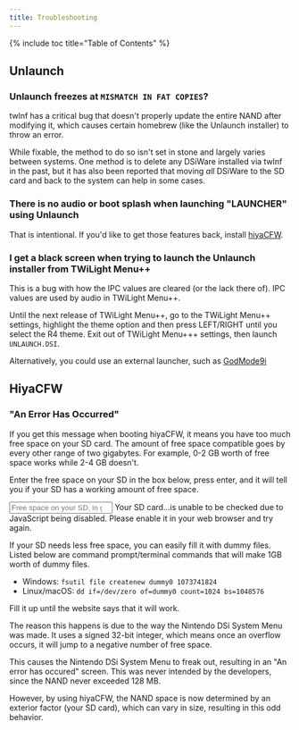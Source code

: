 ```yaml
---
title: Troubleshooting
---
```


{% include toc title="Table of Contents" %}

## Unlaunch

### Unlaunch freezes at `MISMATCH IN FAT COPIES`?
twlnf has a critical bug that doesn't properly update the entire NAND after modifying it, which causes certain homebrew (like the Unlaunch installer) to throw an error.

While fixable, the method to do so isn't set in stone and largely varies between systems. One method is to delete any DSiWare installed via twlnf in the past, but it has also been reported that moving *all* DSiWare to the SD card and back to the system can help in some cases.

### There is no audio or boot splash when launching "LAUNCHER" using Unlaunch
That is intentional. If you'd like to get those features back, install [hiyaCFW](installing-hiyacfw).

### I get a black screen when trying to launch the Unlaunch installer from TWiLight Menu++
This is a bug with how the IPC values are cleared (or the lack there of). IPC values are used by audio in TWiLight Menu++.

Until the next release of TWiLight Menu++, go to the TWiLight Menu++ settings, highlight the theme option and then press LEFT/RIGHT until you select the R4 theme. Exit out of TWiLight Menu+++ settings, then launch `UNLAUNCH.DSI`.

Alternatively, you could use an external launcher, such as [GodMode9i](https://github.com/RocketRobz/godmode9i/releases/latest)

## HiyaCFW

### "An Error Has Occurred"
If you get this message when booting hiyaCFW, it means you have too much free space on your SD card. The amount of free space compatible goes by every other range of two gigabytes. For example, 0-2 GB worth of free space works while 2-4 GB doesn't.

Enter the free space on your SD in the box below, press enter, and it will tell you if your SD has a working amount of free space.

<input id="sdSpace" type="number" placeholder="Free space on your SD, in gigabytes (ex. 1.5)" oninput="updateWillWork()">
Your SD card<span id="willWork">...</span><noscript>is unable to be checked due to JavaScript being disabled. Please enable it in your web browser and try again.</noscript>

If your SD needs less free space, you can easily fill it with dummy files. Listed below are command prompt/terminal commands that will make 1GB worth of dummy files.
 - Windows: `fsutil file createnew dummy0 1073741824`
 - Linux/macOS: `dd if=/dev/zero of=dummy0 count=1024 bs=1048576`

Fill it up until the website says that it will work.

The reason this happens is due to the way the Nintendo DSi System Menu was made. It uses a signed 32-bit integer, which means once an overflow occurs, it will jump to a negative number of free space.

This causes the Nintendo DSi System Menu to freak out, resulting in an "An error has occured" screen. This was never intended by the developers, since the NAND never exceeded 128 MB.

However, by using hiyaCFW, the NAND space is now determined by an exterior factor (your SD card), which can vary in size, resulting in this odd behavior.

<script>
function updateWillWork() {
  let freeSpace = document.getElementById("sdSpace").value;
  document.getElementById("willWork").innerHTML = " " + ((freeSpace % 4) < 2 ? "will work!" : "needs dummy files...");
}
</script>
